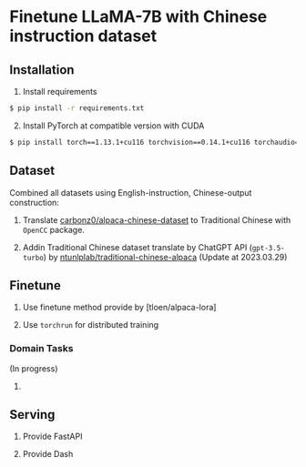 # Finetune LLaMA-7B with Chinese instruction dataset

## Installation

1. Install requirements

```bash
$ pip install -r requirements.txt
```

2. Install PyTorch at compatible version with CUDA

```bash
$ pip install torch==1.13.1+cu116 torchvision==0.14.1+cu116 torchaudio==0.13.1+cu116 --extra-index-url https://download.pytorch.org/whl/cu116
```

## Dataset

Combined all datasets using English-instruction, Chinese-output construction:

1. Translate [carbonz0/alpaca-chinese-dataset](https://github.com/carbonz0/alpaca-chinese-dataset) to Traditional Chinese with `OpenCC` package.

2. Addin Traditional Chinese dataset translate by ChatGPT API (`gpt-3.5-turbo`) by [ntunlplab/traditional-chinese-alpaca](https://github.com/ntunlplab/traditional-chinese-alpaca) (Update at 2023.03.29)


## Finetune

1. Use finetune method provide by [tloen/alpaca-lora]

2. Use `torchrun` for distributed training

### Domain Tasks

(In progress)

1. 

## Serving

1. Provide FastAPI

2. Provide Dash 

